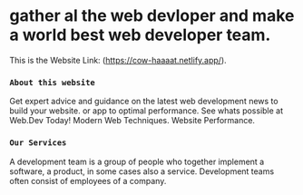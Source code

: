 # gather al the web devloper and make a world best web developer team.

This is the Website Link: (https://cow-haaaat.netlify.app/).

### `About this website`
Get expert advice and guidance on the latest web development news to build your website. or app to optimal performance. See whats possible at Web.Dev Today! Modern Web Techniques. Website Performance.

### `Our Services`
A development team is a group of people who together implement a software, a product, in some cases also a service. Development teams often consist of employees of a company.

